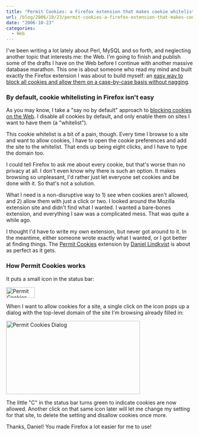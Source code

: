 ```yaml
---
title: "Permit Cookies: a Firefox extension that makes cookie whitelisting easy"
url: /blog/2006/10/23/permit-cookies-a-firefox-extension-that-makes-cookie-whitelisting-easy/
date: "2006-10-23"
categories:
  - Web
---
```

I've been writing a lot lately about Perl, MySQL and so forth, and neglecting another topic that interests me: the Web. I'm going to finish and publish some of the drafts I have on the Web before I continue with another massive database marathon. This one is about someone who read my mind and built exactly the Firefox extension I was about to build myself: an [easy way to block all cookies and allow them on a case-by-case basis without nagging][1].

### By default, cookie whitelisting in Firefox isn't easy

As you may know, I take a "say no by default" approach to [blocking cookies on the Web][2]. I disable all cookies by default, and only enable them on sites I want to have them (a "whitelist").

This cookie whitelist is a bit of a pain, though. Every time I browse to a site and want to allow cookies, I have to open the cookie preferences and add the site to the whitelist. That ends up being eight clicks, and I have to type the domain too.

I could tell Firefox to ask me about every cookie, but that's worse than no privacy at all. I don't even know why there is such an option. It makes browsing so unpleasant, I'd rather just let everyone set cookies and be done with it. So that's not a solution.

What I need is a non-disruptive way to 1) see when cookies aren't allowed, and 2) allow them with just a click or two. I looked around the Mozilla extension site and didn't find what I wanted. I wanted a bare-bones extension, and everything I saw was a complicated mess. That was quite a while ago.

I thought I'd have to write my own extension, but never got around to it. In the meantime, either someone wrote exactly what I wanted, or I got better at finding things. The [Permit Cookies][3] extension by [Daniel Lindkvist][4] is about as perfect as it gets.

### How Permit Cookies works

It puts a small icon in the status bar:

<img src="/media/2006/10/permit-cookies-status-bar.png" width="77" height="29" alt="Permit Cookies Status Bar" />

When I want to allow cookies for a site, a single click on the icon pops up a dialog with the top-level domain of the site I'm browsing already filled in:

<img src="/media/2006/10/permit-cookies-dialog.png" width="361" height="198" alt="Permit Cookies Dialog" />

The little "C" in the status bar turns green to indicate cookies are now allowed. Another click on that same icon later will let me change my setting for that site, to delete the setting and disallow cookies once more.

Thanks, Daniel! You made Firefox a lot easier for me to use!

 [1]: http://addons.mozilla.org/firefox/44/
 [2]: http://www.xaprb.com/blog/2005/11/06/protect-your-privacy-online/
 [3]: https://addons.mozilla.org/firefox/44/
 [4]: http://mfe.gorgias.de/
